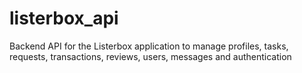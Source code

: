# listerbox_api

Backend API for the Listerbox application to manage profiles, tasks, requests, transactions, reviews, users, messages and authentication
